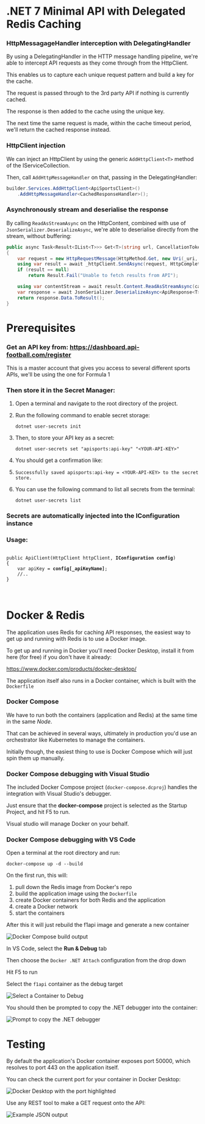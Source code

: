 # .NET 7 Minimal API with Delegated Redis Caching

### HttpMessagageHandler interception with DelegatingHandler

By using a DelegatingHandler in the HTTP message handling pipeline, we're able to intercept API requests as they come through from the HttpClient.

This enables us to capture each unique request pattern and build a key for the cache.

The request is passed through to the 3rd party API if nothing is currently cached.

The response is then added to the cache using the unique key.

The next time the same request is made, within the cache timeout period, we'll return the cached response instead.
<br />

### HttpClient injection

We can inject an HttpClient by using the generic ```AddHttpClient<T>``` method of the IServiceCollection.

Then, call ```AddHttpMessageHandler``` on that, passing in the DelegatingHandler:

```csharp
builder.Services.AddHttpClient<ApiSportsClient>()
    .AddHttpMessageHandler<CachedResponseHandler>();
```

### Asynchronously stream and deserialise the response 

By calling ```ReadAsStreamAsync``` on the HttpContent, combined with use of ```JsonSerializer.DeserializeAsync```, we're able to deserialise directly from the stream, without buffering:

```csharp
public async Task<Result<IList<T>>> Get<T>(string url, CancellationToken cancellationToken)
{
	var request = new HttpRequestMessage(HttpMethod.Get, new Uri(_uri, url.Trim('/')));
	using var result = await _httpClient.SendAsync(request, HttpCompletionOption.ResponseHeadersRead, cancellationToken).ConfigureAwait(false);
	if (result == null)
		return Result.Fail("Unable to fetch results from API");

	using var contentStream = await result.Content.ReadAsStreamAsync(cancellationToken);
	var response = await JsonSerializer.DeserializeAsync<ApiResponse<T>>(contentStream, JsonOptions, cancellationToken);
	return response.Data.ToResult();
}
```

# Prerequisites

### Get an API key from: https://dashboard.api-football.com/register

This is a master account that gives you access to several different sports APIs, we'll be using the one for Formula 1 


### Then store it in the Secret Manager:

1. Open a terminal and navigate to the root directory of the project.

2. Run the following command to enable secret storage:

	```dotnet user-secrets init```

3. Then, to store your API key as a secret:

	```dotnet user-secrets set "apisports:api-key" "<YOUR-API-KEY>"```

4. You should get a confirmation like:
1. 
	```Successfully saved apisports:api-key = <YOUR-API-KEY> to the secret store.```

5. You can use the following command to list all secrets from the terminal:

	```dotnet user-secrets list```

### Secrets are automatically injected into the IConfiguration instance

### Usage:
	
<pre><code>
public ApiClient(HttpClient httpClient, <b>IConfiguration config</b>)
{
    var apiKey = <b>config[_apiKeyName]</b>;
    //..
}
</code></pre>
<br />

# Docker & Redis

The application uses Redis for caching API responses, the easiest way to get up and running with Redis is to use a Docker image.

To get up and running in Docker you'll need Docker Desktop, install it from here (for free) if you don't have it already:

https://www.docker.com/products/docker-desktop/

The application itself also runs in a Docker container, which is built with the ```Dockerfile``` 


### Docker Compose

We have to run both the containers (application and Redis) at the same time in the same _Node_. 

That can be achieved in several ways, ultimately in production you'd use an orchestrator like Kubernetes to manage the containers. 

Initially though, the easiest thing to use is Docker Compose which will just spin them up manually.

### Docker Compose debugging with Visual Studio

The included Docker Compose project (```docker-compose.dcproj```) handles the integration with Visual Studio's debugger. 

Just ensure that the <b>docker-compose</b> project is selected as the Startup Project, and hit F5 to run. 

Visual studio will manage Docker on your behalf.

### Docker Compose debugging with VS Code

Open a terminal at the root directory and run:

```docker-compose up -d --build```

On the first run, this will:
 1. pull down the Redis image from Docker's repo
 2. build the application image using the ```Dockerfile```
 3. create Docker containers for both Redis and the application
 4. create a Docker network
 5. start the containers

 After this it will just rebuild the f1api image and generate a new container

![Docker Compose build output](assets/image-5.png)

In VS Code, select the **Run & Debug** tab

Then choose the ```Docker .NET Attach``` configuration from the drop down

Hit F5 to run

Select the ```f1api``` container as the debug target

![Select a Container to Debug](assets/image.png)


You should then be prompted to copy the .NET debugger into the container:

![Prompt to copy the .NET debugger](assets/image-4.png)
<br />

# Testing

By default the application's Docker container exposes port 50000, which resolves to port 443 on the application itself.

You can check the current port for your container in Docker Desktop:

![Docker Desktop with the port highlighted](assets/image-2.png)

Use any REST tool to make a GET request onto the API:

![Example JSON output](assets/image-3.png)
